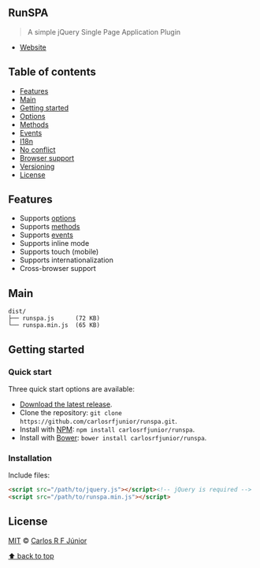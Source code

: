 ## RunSPA

> A simple jQuery Single Page Application Plugin 

- [Website](http://www.lanx.com.br)



## Table of contents

- [Features](#features)
- [Main](#main)
- [Getting started](#getting-started)
- [Options](#options)
- [Methods](#methods)
- [Events](#events)
- [I18n](#i18n)
- [No conflict](#no-conflict)
- [Browser support](#browser-support)
- [Versioning](#versioning)
- [License](#license)




## Features

- Supports [options](#options)
- Supports [methods](#methods)
- Supports [events](#events)
- Supports inline mode
- Supports touch (mobile)
- Supports internationalization
- Cross-browser support



## Main

```
dist/
├── runspa.js      (72 KB)
└── runspa.min.js  (65 KB)
```



## Getting started

### Quick start

Three quick start options are available:

- [Download the latest release](https://github.com/carlosrfjunior/runspa/archive/master.zip).
- Clone the repository: `git clone https://github.com/carlosrfjunior/runspa.git`.
- Install with [NPM](http://npmjs.org): `npm install carlosrfjunior/runspa`.
- Install with [Bower](http://bower.io): `bower install carlosrfjunior/runspa`.


### Installation

Include files:

```html
<script src="/path/to/jquery.js"></script><!-- jQuery is required -->
<script src="/path/to/runspa.min.js"></script>
```


## License

[MIT](http://opensource.org/licenses/MIT) © [Carlos R F Júnior](http://www.lanx.com.br)


[⬆ back to top](#table-of-contents)
